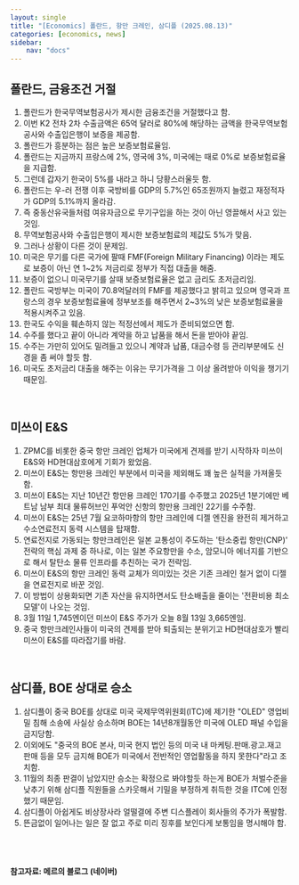 ```yaml
---
layout: single
title: "[Economics] 폴란드, 항만 크레인, 삼디플 (2025.08.13)"
categories: [economics, news]
sidebar:
    nav: "docs"
---
```


## 폴란드, 금융조건 거절
1. 폴란드가 한국무역보험공사가 제시한 금융조건을 거절했다고 함.
1. 이번 K2 전차 2차 수출금액은 65억 달러로 80%에 해당하는 금액을 한국무역보험공사와 수출입은행이 보증을 제공함.
1. 폴란드가 흥분하는 점은 높은 보증보험료율임.
1. 폴란드는 지금까지 프랑스에 2%, 영국에 3%, 미국에는 때로 0%로 보증보험료율을 지급함.
1. 그런데 갑자기 한국이 5%를 내라고 하니 당황스러울듯 함.
1. 폴란드는 우-러 전쟁 이후 국방비를 GDP의 5.7%인 65조원까지 늘렸고 재정적자가 GDP의 5.1%까지 올라감.
1. 즉 중동산유국들처럼 여유자금으로 무기구입을 하는 것이 아닌 영끌해서 사고 있는 것임.
1. 무역보험공사와 수출입은행이 제시한 보증보험료의 제값도 5%가 맞음.
1. 그러나 상황이 다른 것이 문제임.
1. 미국은 무기를 다른 국가에 팔때 FMF(Foreign Military Financing) 이라는 제도로 보증이 아닌 연 1~2% 저금리로 정부가 직접 대출을 해줌.
1. 보증이 없으니 미국무기를 살때 보증보험료율은 없고 금리도 초저금리임.
1. 폴란드 국방부는 미국이 70.8억달러의 FMF를 제공했다고 밝히고 있으며 영국과 프랑스의 경우 보증보험료율에 정부보조를 해주면서 2~3%의 낮은 보증보험료율을 적용시켜주고 있음.
1. 한국도 수익을 훼손하지 않는 적정선에서 제도가 준비되었으면 함.
1. 수주를 했다고 끝이 아니라 계약을 하고 납품을 해서 돈을 받아야 끝임.
1. 수주는 가만히 있어도 밀려들고 있으니 계약과 납품, 대금수령 등 관리부분에도 신경을 좀 써야 할듯 함.
1. 미국도 초저금리 대출을 해주는 이유는 무기가격을 그 이상 올려받아 이익을 챙기기 때문임.

<br/>

## 미쓰이 E&S
1. ZPMC를 비롯한 중국 항만 크레인 업체가 미국에게 견제를 받기 시작하자 미쓰이 E&S와 HD현대삼호에게 기회가 왔었음.
1. 미쓰이 E&S는 항만용 크레인 부분에서 미국을 제외해도 꽤 높은 실적을 가져올듯 함.
1. 미쓰이 E&S는 지난 10년간 항만용 크레인 170기를 수주했고 2025년 1분기에만 베트남 남부 최대 물류허브인 푸억안 신항의 항만용 크레인 22기를 수주함.
1. 미쓰이 E&S는 25년 7월 요코하마항의 항만 크레인에 디젤 엔진을 완전히 제거하고 수소연료전지 동력 시스템을 탑재함.
1. 연료전지로 가동되는 항만크레인은 일본 교통성이 주도하는 '탄소중립 항만(CNP)' 전략의 핵심 과제 중 하나로, 이는 일본 주요항만을 수소, 암모니아 에너지를 기반으로 해서 탈탄소 물류 인프라를 추친하는 국가 전략임.
1. 미쓰이 E&S의 항만 크레인 동력 교체가 의미있는 것은 기존 크레인 철거 없이 디젤을 연료전지로 바꾼 것임.
1. 이 방법이 상용화되면 기존 자산을 유지하면서도 탄소배출을 줄이는 '전환비용 최소모델'이 나오는 것임.
1. 3월 11일 1,745엔이던 미쓰이 E&S 주가가 오늘 8월 13일 3,665엔임.
1. 중국 항만크레인사들이 미국의 견제를 받아 퇴출되는 분위기고 HD현대삼호가 빨리 미쓰이 E&S를 따라잡기를 바람.

<br/>

## 삼디플, BOE 상대로 승소
1. 삼디플이 중국 BOE를 상대로 미국 국제무역위원회(ITC)에 제기한 "OLED" 영업비밀 침해 소송에 사실상 승소하며 BOE는 14년8개월동안 미국에 OLED 패널 수입을 금지당함.
1. 이외에도 "중국의 BOE 본사, 미국 현지 법인 등의 미국 내 마케팅.판매.광고.재고 판매 등을 모두 금지해 BOE가 미국에서 전반적인 영업활동을 하지 못한다"라고 조치함.
1. 11월의 최종 판결이 남았지만 승소는 확정으로 봐야할듯 하는게 BOE가 처벌수준을 낮추기 위해 삼디플 직원들을 스카웃해서 기밀을 부정하게 취득한 것을 ITC에 인정했기 때문임.
1. 삼디플이 아쉽게도 비상장사라 얼떨결에 주변 디스플레이 회사들의 주가가 폭발함.
1. 뜬금없이 일어나는 일은 잘 없고 주로 미리 징후를 보인다게 보통임을 명시해야 함.



<br/>
<br/>

#### 참고자료: 메르의 블로그 (네이버)